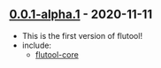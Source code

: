 ## [0.0.1-alpha.1](https://pub.dev/packages/flutool/versions/0.0.1-alpha.1) - 2020-11-11

* This is the first version of flutool!
* include:
  * [flutool-core](https://pub.dev/packages/flutool_core)